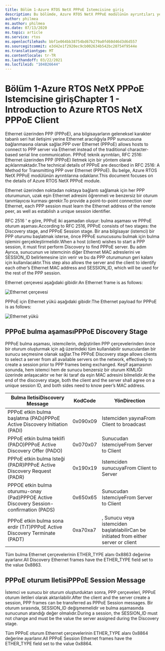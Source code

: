 ```yaml
---
title: Bölüm 1-Azure RTOS NetX PPPoE Istemcisine giriş
description: Bu bölümde, Azure RTOS NetX PPPoE modülünün ayrıntıları yer almaktadır.
author: philmea
ms.author: philmea
ms.date: 07/13/2020
ms.topic: article
ms.service: rtos
ms.openlocfilehash: bbf1e064bb38754bd67b279a0fd60d46d3d6d557
ms.sourcegitcommit: e3d42e1f2920ec9cb002634b542bc20754f9544e
ms.translationtype: MT
ms.contentlocale: tr-TR
ms.lasthandoff: 03/22/2021
ms.locfileid: "104826644"
---
```

# <a name="chapter-1---introduction-to-azure-rtos-netx-pppoe-client"></a><span data-ttu-id="dcc60-103">Bölüm 1-Azure RTOS NetX PPPoE Istemcisine giriş</span><span class="sxs-lookup"><span data-stu-id="dcc60-103">Chapter 1 - Introduction to Azure RTOS NetX PPPoE Client</span></span>

<span data-ttu-id="dcc60-104">Ethernet üzerinden PPP (PPPoE), ana bilgisayarların geleneksel karakter tabanlı seri hat iletişimi yerine Ethernet aracılığıyla PPP sunucusuna bağlanmasına olanak sağlar.</span><span class="sxs-lookup"><span data-stu-id="dcc60-104">PPP over Ethernet (PPPoE) allows hosts to connect to PPP server via Ethernet instead of the traditional character-based serial line communication.</span></span>  <span data-ttu-id="dcc60-105">PPPoE teknik ayrıntıları, RFC 2516: Ethernet üzerinden PPP (PPPoE) Iletmek için bir yöntem olarak açıklanmaktadır.</span><span class="sxs-lookup"><span data-stu-id="dcc60-105">The technical details of PPPoE are described in RFC 2516:  A Method for Transmitting PPP over Ethernet (PPPoE).</span></span> <span data-ttu-id="dcc60-106">Bu belge, Azure RTOS NetX PPPoE modülünün ayrıntılarına odaklanır.</span><span class="sxs-lookup"><span data-stu-id="dcc60-106">This document focuses on the details of  Azure RTOS NetX PPPoE module.</span></span>

<span data-ttu-id="dcc60-107">Ethernet üzerinden noktadan noktaya bağlantı sağlamak için her PPP oturumunun, uzak eşin Ethernet adresini öğrenmeli ve benzersiz bir oturum tanımlayıcısı kurması gerekir.</span><span class="sxs-lookup"><span data-stu-id="dcc60-107">To provide a point-to-point connection over Ethernet, each PPP session must learn the Ethernet address of the remote peer, as well as establish a unique session identifier.</span></span>

<span data-ttu-id="dcc60-108">RFC 2516 ' e göre, PPPoE iki aşamadan oluşur: bulma aşaması ve PPPoE oturum aşaması.</span><span class="sxs-lookup"><span data-stu-id="dcc60-108">According to RFC 2516, PPPoE consists of two stages: the Discovery stage, and PPPoE Session stage.</span></span> <span data-ttu-id="dcc60-109">Bir ana bilgisayar (istemci) bir PPP oturumu başlatmak isterse, önce PPPoE sunucusunu bulmak için bulma işlemini gerçekleştirmelidir.</span><span class="sxs-lookup"><span data-stu-id="dcc60-109">When a host (client) wishes to start a PPP session, it must first perform Discovery to find PPPoE server.</span></span> <span data-ttu-id="dcc60-110">Bu adım Ayrıca, sunucunun ve istemcinin diğer Ethernet MAC adreslerini ve SESSION_ID belirlemesine izin verir ve bu da PPP oturumunun geri kalanı için kullanılacaktır.</span><span class="sxs-lookup"><span data-stu-id="dcc60-110">This step also allows the server and the client to identify each other’s Ethernet MAC address and SESSION_ID, which will be used for the rest of the PPP session.</span></span>

<span data-ttu-id="dcc60-111">Ethernet çerçevesi aşağıdaki gibidir:</span><span class="sxs-lookup"><span data-stu-id="dcc60-111">An Ethernet frame is as follows:</span></span>

![Ethernet çerçevesi](media/ethernet-frame.png)

<span data-ttu-id="dcc60-113">PPPoE için Ethernet yükü aşağıdaki gibidir:</span><span class="sxs-lookup"><span data-stu-id="dcc60-113">The Ethernet payload for PPPoE is as follows:</span></span>

![Ethernet yükü](media/ethernet-payload.png)

## <a name="pppoe-discovery-stage"></a><span data-ttu-id="dcc60-115">PPPoE bulma aşaması</span><span class="sxs-lookup"><span data-stu-id="dcc60-115">PPPoE Discovery Stage</span></span>

<span data-ttu-id="dcc60-116">PPPoE bulma aşaması, istemcilerin, değiştirilen PPP çerçevelerinden önce bir oturum oluşturmak için ağ üzerindeki tüm kullanılabilir sunuculardan bir sunucu seçmesine olanak sağlar.</span><span class="sxs-lookup"><span data-stu-id="dcc60-116">The PPPoE Discovery stage allows clients to select a server from all available servers on the network, effectively to create a session prior to PPP frames being exchanged.</span></span>  <span data-ttu-id="dcc60-117">Keşif aşamasının sonunda, hem istemci hem de sunucu benzersiz bir oturum KIMLIĞI üzerinde anlaşacaktır ve her iki taraf da eşin MAC adresini bilmelidir.</span><span class="sxs-lookup"><span data-stu-id="dcc60-117">At the end of the discovery stage, both the client and the server shall agree on a unique session ID, and both sides need to know peer’s MAC address.</span></span>

| <span data-ttu-id="dcc60-118">Bulma Iletisi</span><span class="sxs-lookup"><span data-stu-id="dcc60-118">Discovery Message</span></span> | <span data-ttu-id="dcc60-119">Kod</span><span class="sxs-lookup"><span data-stu-id="dcc60-119">Code</span></span> | <span data-ttu-id="dcc60-120">Yön</span><span class="sxs-lookup"><span data-stu-id="dcc60-120">Direction</span></span> |
| ----------------- | ---- | --------- |
| <span data-ttu-id="dcc60-121">PPPoE etkin bulma başlatma (PADı)</span><span class="sxs-lookup"><span data-stu-id="dcc60-121">PPPoE Active Discovery Initiation (PADI)</span></span> | <span data-ttu-id="dcc60-122">0x09</span><span class="sxs-lookup"><span data-stu-id="dcc60-122">0x09</span></span> | <span data-ttu-id="dcc60-123">Istemciden yayına</span><span class="sxs-lookup"><span data-stu-id="dcc60-123">From Client to broadcast</span></span> |
| <span data-ttu-id="dcc60-124">PPPoE etkin bulma teklifi (PADO)</span><span class="sxs-lookup"><span data-stu-id="dcc60-124">PPPoE Active Discovery Offer (PADO)</span></span> | <span data-ttu-id="dcc60-125">0x07</span><span class="sxs-lookup"><span data-stu-id="dcc60-125">0x07</span></span> | <span data-ttu-id="dcc60-126">Sunucudan Istemciye</span><span class="sxs-lookup"><span data-stu-id="dcc60-126">From Server to Client</span></span> |
| <span data-ttu-id="dcc60-127">PPPoE etkin bulma Isteği (PADR)</span><span class="sxs-lookup"><span data-stu-id="dcc60-127">PPPoE Active Discovery Request (PADR)</span></span> | <span data-ttu-id="dcc60-128">0x19</span><span class="sxs-lookup"><span data-stu-id="dcc60-128">0x19</span></span> | <span data-ttu-id="dcc60-129">Istemciden sunucuya</span><span class="sxs-lookup"><span data-stu-id="dcc60-129">From Client to Server</span></span> |
| <span data-ttu-id="dcc60-130">PPPOE etkin bulma oturumu-onay (Pad)</span><span class="sxs-lookup"><span data-stu-id="dcc60-130">PPPOE Active Discovery Session-confirmation (PADS)</span></span> | <span data-ttu-id="dcc60-131">0x65</span><span class="sxs-lookup"><span data-stu-id="dcc60-131">0x65</span></span> | <span data-ttu-id="dcc60-132">Sunucudan Istemciye</span><span class="sxs-lookup"><span data-stu-id="dcc60-132">From Server to Client</span></span> |
| <span data-ttu-id="dcc60-133">PPPoE etkin bulma sona erdir (TıT)</span><span class="sxs-lookup"><span data-stu-id="dcc60-133">PPPoE Active Discovery Terminate (PADT)</span></span> | <span data-ttu-id="dcc60-134">0xa7</span><span class="sxs-lookup"><span data-stu-id="dcc60-134">0xa7</span></span> | <span data-ttu-id="dcc60-135">, Sunucu veya istemciden başlatılabilir</span><span class="sxs-lookup"><span data-stu-id="dcc60-135">Can be initiated from either server or client</span></span> |

<span data-ttu-id="dcc60-136">Tüm bulma Ethernet çerçevelerinin ETHER_TYPE alanı 0x8863 değerine ayarlanır.</span><span class="sxs-lookup"><span data-stu-id="dcc60-136">All Discovery Ethernet frames have the ETHER_TYPE field set to the value 0x8863.</span></span>

## <a name="pppoe-session-message"></a><span data-ttu-id="dcc60-137">PPPoE oturum Iletisi</span><span class="sxs-lookup"><span data-stu-id="dcc60-137">PPPoE Session Message</span></span>

<span data-ttu-id="dcc60-138">İstemci ve sunucu bir oturum oluşturduktan sonra, PPP çerçeveleri, PPPoE oturum iletileri olarak aktarılabilir.</span><span class="sxs-lookup"><span data-stu-id="dcc60-138">After the client and the server create a session, PPP frames can be transferred as PPPoE Session messages.</span></span>  <span data-ttu-id="dcc60-139">Bir oturum sırasında, SESSION_ID değişmemelidir ve bulma aşamasında sunucunun atandığı değer olmalıdır.</span><span class="sxs-lookup"><span data-stu-id="dcc60-139">During a session, the SESSION_ID must not change and must be the value the server assigned during the Discovery stage.</span></span>

<span data-ttu-id="dcc60-140">Tüm PPPoE oturum Ethernet çerçevelerinin ETHER_TYPE alanı 0x8864 değerine ayarlanır.</span><span class="sxs-lookup"><span data-stu-id="dcc60-140">All PPPoE Session Ethernet frames have the ETHER_TYPE field set to the value 0x8864.</span></span>

